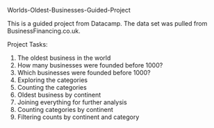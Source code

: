 Worlds-Oldest-Businesses-Guided-Project

This is a guided project from Datacamp. The data set was pulled from BusinessFinancing.co.uk.

Project Tasks:
1. The oldest business in the world
2. How many businesses were founded before 1000?
3. Which businesses were founded before 1000?
4. Exploring the categories
5. Counting the categories
6. Oldest business by continent
7. Joining everything for further analysis
8. Counting categories by continent
9. Filtering counts by continent and category
